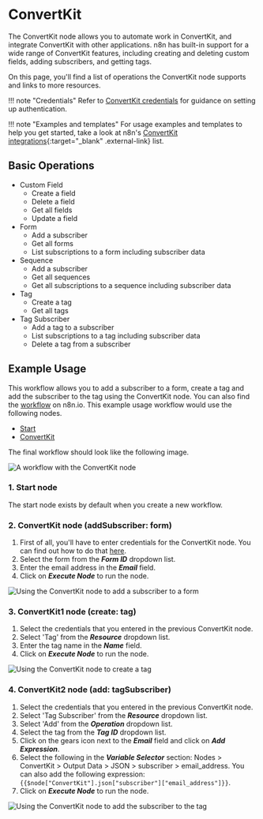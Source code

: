 # ConvertKit

The ConvertKit node allows you to automate work in ConvertKit, and integrate ConvertKit with other applications. n8n has built-in support for a wide range of ConvertKit features, including creating and deleting custom fields, adding subscribers, and getting tags.

On this page, you'll find a list of operations the ConvertKit node supports and links to more resources.

!!! note "Credentials"
    Refer to [ConvertKit credentials](https://docs.n8n.io/integrations/builtin/credentials/convertkit/) for guidance on setting up authentication. 

!!! note "Examples and templates"
    For usage examples and templates to help you get started, take a look at n8n's [ConvertKit integrations](https://n8n.io/integrations/convertkit/){:target="_blank" .external-link} list.


## Basic Operations

* Custom Field
    * Create a field
    * Delete a field
    * Get all fields
    * Update a field
* Form
    * Add a subscriber
    * Get all forms
    * List subscriptions to a form including subscriber data
* Sequence
    * Add a subscriber
    * Get all sequences
    * Get all subscriptions to a sequence including subscriber data
* Tag
    * Create a tag
    * Get all tags
* Tag Subscriber
    * Add a tag to a subscriber
    * List subscriptions to a tag including subscriber data
    * Delete a tag from a subscriber

## Example Usage

This workflow allows you to add a subscriber to a form, create a tag and add the subscriber to the tag using the ConvertKit node. You can also find the [workflow](https://n8n.io/workflows/642) on n8n.io. This example usage workflow would use the following nodes.
- [Start](/integrations/builtin/core-nodes/n8n-nodes-base.start/)
- [ConvertKit]()

The final workflow should look like the following image.

![A workflow with the ConvertKit node](/_images/integrations/builtin/app-nodes/convertkit/workflow.png)

### 1. Start node

The start node exists by default when you create a new workflow.

### 2. ConvertKit node (addSubscriber: form)

1. First of all, you'll have to enter credentials for the ConvertKit node. You can find out how to do that [here](/integrations/builtin/credentials/convertkit/).
2. Select the form from the ***Form ID*** dropdown list.
3. Enter the email address in the ***Email*** field.
4. Click on ***Execute Node*** to run the node.

![Using the ConvertKit node to add a subscriber to a form](/_images/integrations/builtin/app-nodes/convertkit/convertkit_node.png)



### 3. ConvertKit1 node (create: tag)

1. Select the credentials that you entered in the previous ConvertKit node.
2. Select 'Tag' from the ***Resource*** dropdown list.
3. Enter the tag name in the ***Name*** field.
4. Click on ***Execute Node*** to run the node.


![Using the ConvertKit node to create a tag](/_images/integrations/builtin/app-nodes/convertkit/convertkit1_node.png)



### 4. ConvertKit2 node (add: tagSubscriber)

1. Select the credentials that you entered in the previous ConvertKit node.
2. Select 'Tag Subscriber' from the ***Resource*** dropdown list.
3. Select 'Add' from the ***Operation*** dropdown list.
4. Select the tag from the ***Tag ID*** dropdown list.
5. Click on the gears icon next to the ***Email*** field and click on ***Add Expression***.
6. Select the following in the ***Variable Selector*** section: Nodes > ConvertKit > Output Data > JSON > subscriber > email_address. You can also add the following expression: `{{$node["ConvertKit"].json["subscriber"]["email_address"]}}`.
7. Click on ***Execute Node*** to run the node.


![Using the ConvertKit node to add the subscriber to the tag](/_images/integrations/builtin/app-nodes/convertkit/convertkit2_node.png)
